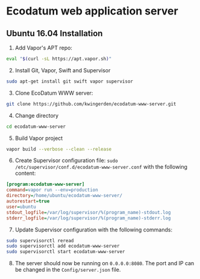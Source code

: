 # Ecodatum web application server

## Ubuntu 16.04 Installation

1. Add Vapor's APT repo:

```bash
eval "$(curl -sL https://apt.vapor.sh)"
```

2. Install Git, Vapor, Swift and Supervisor

```bash
sudo apt-get install git swift vapor supervisor
```

3. Clone EcoDatum WWW server:

```bash
git clone https://github.com/kwingerden/ecodatum-www-server.git
```

4. Change directory 

```bash
cd ecodatum-www-server
```

5. Build Vapor project 

```bash
vapor build --verbose --clean --release
```

6. Create Supervisor configuration file: `sudo /etc/supervisor/conf.d/ecodatum-www-server.conf` with the following content:

```ini
[program:ecodatum-www-server]
command=vapor run --env=production
directory=/home/ubuntu/ecodatum-www-server/          
autorestart=true
user=ubuntu
stdout_logfile=/var/log/supervisor/%(program_name)-stdout.log
stderr_logfile=/var/log/supervisor/%(program_name)-stderr.log
```

7. Update Supervisor configuration with the following commands:

```bash
sudo supervisorctl reread
sudo supervisorctl add ecodatum-www-server
sudo supervisorctl start ecodatum-www-server
```

8. The server should now be running on `0.0.0.0:8080`. The port and IP can be changed in the `Config/server.json` file.

